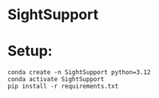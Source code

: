 # SightSupport


# Setup:
``` 
conda create -n SightSupport python=3.12
conda activate SightSupport
pip install -r requirements.txt
```